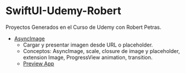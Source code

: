 # SwiftUI-Udemy-Robert
Proyectos Generados en el Curso de Udemy con Robert Petras.

- [AsyncImage]()
    - Cargar y presentar imagen desde URL o placeholder.
    - Conceptos: AsyncImage, scale, closure de image y placeholder, extension Image, ProgressView animation, transition.
    - [Preview App]()
